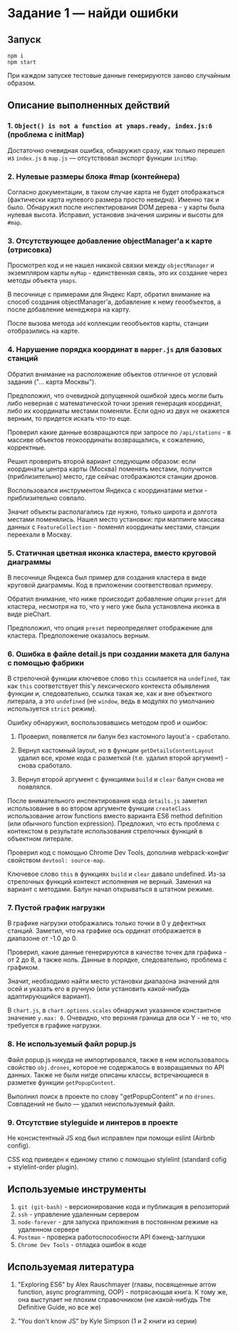 # Задание 1 — найди ошибки

## Запуск

```
npm i
npm start
```

При каждом запуске тестовые данные генерируются заново случайным образом.

## Описание выполненных действий

### 1. `Object() is not a function at ymaps.ready, index.js:6` (проблема с initMap)

Достаточно очевидная ошибка, обнаружил сразу, как только перешел из `index.js` в `map.js` — отсутствовал экспорт функции `initMap`.


### 2. Нулевые размеры блока #map (контейнера)

Согласно документации, в таком случае карта не будет отображаться (фактически карта нулевого размера просто невидна). Именно так и было. Обнаружил после инспектирования DOM дерева - у карты была нулевая высота. Исправил, установив значения ширины и высоты для `#map`.


### 3. Отсутствующее добавление objectManager'а к карте (отрисовка)

Просмотрел код и не нашел никакой связки между `objectManager` и экземпляром карты `myMap` - единственная связь, это их создание через методы объекта `ymaps`.

В песочнице с примерами для Яндекс Карт, обратил внимание на способ создания objectManager’а, добавление к нему геообъектов, а после добавление менеджера на карту.

После вызова метода `add` коллекции геообъектов карты, станции отобразились на карте.


### 4. Нарушение порядка координат в `mapper.js` для базовых станций

Обратил внимание на расположение объектов отличное от условий задания ("... карта Москвы"). 

Предположил, что очевидной допущенной ошибкой здесь могли быть либо неверная с математической точки зрения генерация координат, либо их координаты местами поменяли. Если одно из двух не окажется верным, то придется искать что-то еще.

Проверил какие данные возвращаются при запросе по `/api/stations` - в массиве объектов геокоординаты возвращались, к сожалению, корректные.
 
Решил проверить второй вариант следующим образом: если координаты центра карты (Москва) поменять местами, получится (приблизительно) место, где сейчас отображаются станции дронов. 

Воспользовался инструментом Яндекса с координатами метки - приблизительно совпало.

Значит объекты располагались где нужно, только широта и долгота местами поменялись. Нашел место установки: при маппинге массива данных с `FeatureCollection` - поменял координаты местами, станции переехали в Москву.


### 5. Статичная цветная иконка кластера, вместо круговой диаграммы

В песочнице Яндекса был пример для создания кластера в виде круговой диаграммы. Код в приложении соответствовал примеру. 

Обратил внимание, что ниже происходит добавление опции `preset` для кластера, несмотря на то, что у него уже была установлена иконка в виде pieChart. 

Предположил, что опция `preset` переопределяет отображение для кластера. Предположение оказалось верным.


### 6. Ошибка в файле detail.js при создании макета для балуна с помощью фабрики

В стрелочной функции ключевое слово `this` ссылается на `undefined`, так как `this` соответствует this'у лексического контекста объявления функции и, следовательно, ссылка такая же, как и вне объектного литерала, а это `undefined` (не `window`, ведь в модулях по умолчанию используется `strict` режим). 

Ошибку обнаружил, воспользовавшись методом проб и ошибок: 

1. Проверил, появляется ли балун без кастомного layout'а - сработало. 

2. Вернул кастомный layout, но в функции `getDetailsContentLayout` удалил все, кроме кода с разметкой (т.е. удалил второй аргумент) - снова сработало.

3. Вернул второй аргумент с функциями `build` и `clear` балун снова не появлялся.

После внимательного инспектирования кода `details.js` заметил использование в во втором аргументе функции `createClass` использование arrow functions вместо варианта ES6 method definition (или обычного function expression). Предложил, что есть проблема с контекстом в результате использования стрелочных функций в объектном литерале.

Проверил код с помощью Chrome Dev Tools, дополнив webpack-конфиг свойством `devtool: source-map`.

Ключевое слово `this` в функциях `build` и `clear` давало undefined. Из-за стрелочных функций контекст исполнения не верный. Заменил на вариант с методами. 
Балун начал открываться в штатном режиме.


### 7. Пустой график нагрузки

В графике нагрузки отображались только точки в 0 у дефектных станций. 
Заметил, что на графике ось ординат отображается в диапазоне от -1.0 до 0.

Проверил, какие данные генерируются в качестве точек для графика - от 2 до 8, а также ноль. Данные в порядке, следовательно, проблема с графиком.

Значит, необходимо найти место установки диапазона значений для осей и указать его в ручную (или установить какой-нибудь адаптирующийся вариант).

В `chart.js`, в `chart.options.scales` обнаружил указанное константное значение `y.max: 0`. Очевидно, что верхняя граница для оси Y - не то, что требуется в графике нагрузки.


### 8. Не используемый файл popup.js 

Файл popup.js никуда не импортировался, также в нем использовалось свойство `obj.drones`, которое не содержалось в возвращаемых по API данных. 
Также не были нигде описаны классы, встречающиеся в разметке функции `getPopupContent`. 

Выполнил поиск в проекте по слову "getPopupContent" и по `drones`. Совпадений не было — удалил неиспользуемый файл.


### 9. Отсутствие styleguide и линтеров в проекте

Не консистентный JS код был исправлен при помощи eslint (Airbnb config).

CSS код приведен к единому стилю с помощью stylelint (standard cofig + stylelint-order plugin).


## Используемые инструменты

1. `git (git-bash)` - версионирование кода и публикация в репозиторий
2. `ssh` - управление удаленным сервером
3. `node-forever` - для запуска приложения в постоянном режиме на удаленном сервере
4. `Postman` - проверка работоспособности API бэкенд-заглушки
5. `Chrome Dev Tools` - отладка ошибок в коде

## Используемая литература

1. "Exploring ES6" by Alex Rauschmayer (главы, посвященные arrow function, async programming, OOP) - потрясающая книга. К тому же, она выступает не плохим справочником (не какой-нибудь The Definitive Guide, но все же)

2. "You don't know JS" by Kyle Simpson (1 и 2 книги из серии)
